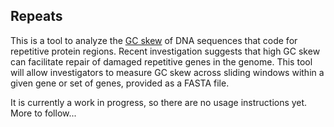Repeats
-------

This is a tool to analyze the [GC skew](http://en.wikipedia.org/wiki/GC_skew) of DNA sequences that code for repetitive protein regions. Recent investigation suggests that high GC skew can facilitate repair of damaged repetitive genes in the genome. This tool will allow investigators to measure GC skew across sliding windows within a given gene or set of genes, provided as a FASTA file.

It is currently a work in progress, so there are no usage instructions yet. More to follow...